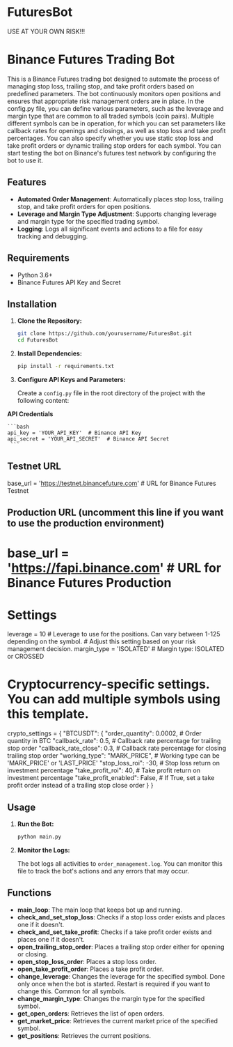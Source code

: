 # FuturesBot
USE AT YOUR OWN RISK!!!

# Binance Futures Trading Bot

This is a Binance Futures trading bot designed to automate the process of managing stop loss, trailing stop, and take profit orders based on predefined parameters. The bot continuously monitors open positions and ensures that appropriate risk management orders are in place. In the config.py file, you can define various parameters, such as the leverage and margin type that are common to all traded symbols (coin pairs). Multiple different symbols can be in operation, for which you can set parameters like callback rates for openings and closings, as well as stop loss and take profit percentages. You can also specify whether you use static stop loss and take profit orders or dynamic trailing stop orders for each symbol. You can start testing the bot on Binance's futures test network by configuring the bot to use it.

## Features

- **Automated Order Management**: Automatically places stop loss, trailing stop, and take profit orders for open positions.
- **Leverage and Margin Type Adjustment**: Supports changing leverage and margin type for the specified trading symbol.
- **Logging**: Logs all significant events and actions to a file for easy tracking and debugging.

## Requirements

- Python 3.6+
- Binance Futures API Key and Secret

## Installation

1. **Clone the Repository:**

    ```bash
    git clone https://github.com/yourusername/FuturesBot.git
    cd FuturesBot
    ```

2. **Install Dependencies:**

    ```bash
    pip install -r requirements.txt
    ```

3. **Configure API Keys and Parameters:**

    Create a `config.py` file in the root directory of the project with the following content:

    
**API Credentials**

    ```bash
    api_key = 'YOUR_API_KEY'  # Binance API Key
    api_secret = 'YOUR_API_SECRET'  # Binance API Secret
     ```

## Testnet URL
base_url = 'https://testnet.binancefuture.com'  # URL for Binance Futures Testnet

## Production URL (uncomment this line if you want to use the production environment)
# base_url = 'https://fapi.binance.com'  # URL for Binance Futures Production

# Settings
leverage = 10  # Leverage to use for the positions. Can vary between 1-125 depending on the symbol.
               # Adjust this setting based on your risk management decision.
margin_type = 'ISOLATED'  # Margin type: ISOLATED or CROSSED

# Cryptocurrency-specific settings. You can add multiple symbols using this template.
crypto_settings = {
    "BTCUSDT": {
        "order_quantity": 0.0002,     # Order quantity in BTC
        "callback_rate": 0.5,         # Callback rate percentage for trailing stop order
        "callback_rate_close": 0.3,   # Callback rate percentage for closing trailing stop order
        "working_type": "MARK_PRICE", # Working type can be 'MARK_PRICE' or 'LAST_PRICE'
        "stop_loss_roi": -30,         # Stop loss return on investment percentage
        "take_profit_roi": 40,        # Take profit return on investment percentage
        "take_profit_enabled": False, # If True, set a take profit order instead of a trailing stop close order
    }
}

## Usage

1. **Run the Bot:**

    ```bash
    python main.py
    ```

2. **Monitor the Logs:**

    The bot logs all activities to `order_management.log`. You can monitor this file to track the bot's actions and any errors that may occur.

## Functions

- **main_loop**: The main loop that keeps bot up and running.
- **check_and_set_stop_loss**: Checks if a stop loss order exists and places one if it doesn't.
- **check_and_set_take_profit**: Checks if a take profit order exists and places one if it doesn't.
- **open_trailing_stop_order**: Places a trailing stop order either for opening or closing.
- **open_stop_loss_order**: Places a stop loss order.
- **open_take_profit_order**: Places a take profit order.
- **change_leverage**: Changes the leverage for the specified symbol. Done only once when the bot is started. Restart is required if you want to change this. Common for all symbols.
- **change_margin_type**: Changes the margin type for the specified symbol.
- **get_open_orders**: Retrieves the list of open orders.
- **get_market_price**: Retrieves the current market price of the specified symbol.
- **get_positions**: Retrieves the current positions.
